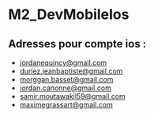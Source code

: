 # M2_DevMobileIos

## Adresses pour compte ios :
* jordanequincy@gmail.com
* duriez.jeanbaptiste@gmail.com
* morggan.basset@gmail.com
* jordan.canonne@gmail.com
* samir.moutawakil59@gmail.com
* maximegrassart@gmail.com
